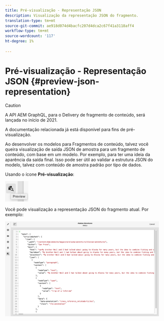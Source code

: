 ```yaml
---
title: Pré-visualização - Representação JSON
description: Visualização da representação JSON do fragmento.
translation-type: tm+mt
source-git-commit: ae918d074d4bacfc207d4dca2c67f41a3118aff4
workflow-type: tm+mt
source-wordcount: '117'
ht-degree: 1%

---
```



# Pré-visualização - Representação JSON {#preview-json-representation}

>[!CAUTION]
>
>A API AEM GraphQL, para o Delivery de fragmento de conteúdo, será lançada no início de 2021.
>
>A documentação relacionada já está disponível para fins de pré-visualização.

Ao desenvolver os modelos para Fragmentos de conteúdo, talvez você queira visualização de saída JSON de amostra para um fragmento de conteúdo, com base em um modelo. Por exemplo, para ter uma ideia da aparência da saída final. Isso pode ser útil ao validar a estrutura JSON do modelo, talvez com conteúdo de amostra padrão por tipo de dados.

Usando o ícone **Pré-visualização**:

![Editor de fragmentos de conteúdo - guia Pré-visualização](assets/cfm-preview-01.png)

Você pode visualização a representação JSON do fragmento atual. Por exemplo:

![Editor de fragmentos de conteúdo - Pré-visualização de um fragmento](assets/cfm-preview-02.png)